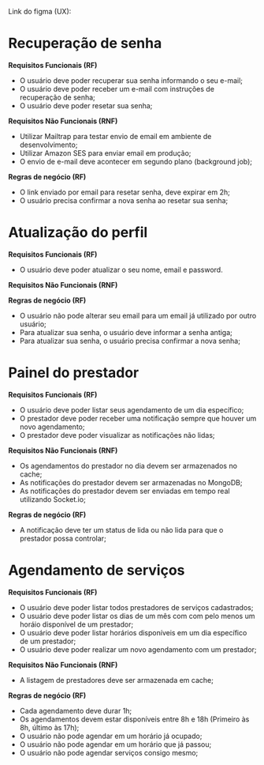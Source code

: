 Link do figma (UX):

# Recuperação de senha

**Requisitos Funcionais (RF)**

- O usuário deve poder recuperar sua senha informando o seu e-mail;
- O usuário deve poder receber um e-mail com instruções de recuperação de senha;
- O usuário deve poder resetar sua senha;

**Requisitos Não Funcionais (RNF)**

- Utilizar Mailtrap para testar envio de email em ambiente de desenvolvimento;
- Utilizar Amazon SES para enviar email em produção;
- O envio de e-mail deve acontecer em segundo plano (background job);


**Regras de negócio (RF)**

- O link enviado por email para resetar senha, deve expirar em 2h;
- O usuário precisa confirmar a nova senha ao resetar sua senha;

# Atualização do perfil

**Requisitos Funcionais (RF)**

- O usuário deve poder atualizar o seu nome, email e password.

**Requisitos Não Funcionais (RNF)**

**Regras de negócio (RF)**

- O usuário não pode alterar seu email para um email já utilizado por outro usuário;
- Para atualizar sua senha, o usuário deve informar a senha antiga;
- Para atualizar sua senha, o usuário precisa confirmar a nova senha;


# Painel do prestador

**Requisitos Funcionais (RF)**

- O usuário deve poder listar seus agendamento de um dia específico;
- O prestador deve poder receber uma notificação sempre que houver um novo agendamento;
- O prestador deve poder visualizar as notificações não lidas;


**Requisitos Não Funcionais (RNF)**

- Os agendamentos do prestador no dia devem ser armazenados no cache;
- As notificações do prestador devem ser armazenadas no MongoDB;
- As notificações do prestador devem ser enviadas em tempo real utilizando Socket.io;

**Regras de negócio (RF)**

- A notificação deve ter um status de lida ou não lida para que o prestador possa controlar;

# Agendamento de serviços

**Requisitos Funcionais (RF)**

- O usuário deve poder listar todos prestadores de serviços cadastrados;
- O usuário deve poder listar os dias de um mês com com pelo menos um horáio disponível de um prestador;
- O usuário deve poder listar horários disponíveis em um dia específico de um prestador;
- O usuário deve poder realizar um novo agendamento com um prestador;

**Requisitos Não Funcionais (RNF)**

- A listagem de prestadores deve ser armazenada em cache;

**Regras de negócio (RF)**

- Cada agendamento deve durar 1h;
- Os agendamentos devem estar disponíveis entre 8h e 18h (Primeiro às 8h, último às 17h);
- O usuário não pode agendar em um horário já ocupado;
- O usuário não pode agendar em um horário que já passou;
- O usuário não pode agendar serviços consigo mesmo;
